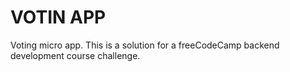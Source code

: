 # VOTIN APP
Voting micro app. This is a solution for a freeCodeCamp backend development course challenge.
